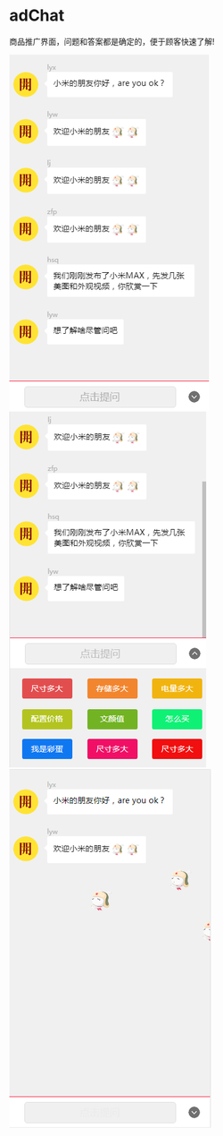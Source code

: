 # adChat
商品推广界面，问题和答案都是确定的，便于顾客快速了解!

![image](https://github.com/yuanper/adChat/blob/master/images/1.png)
![image](https://github.com/yuanper/adChat/blob/master/images/2.png)
![image](https://github.com/yuanper/adChat/blob/master/images/3.png)
